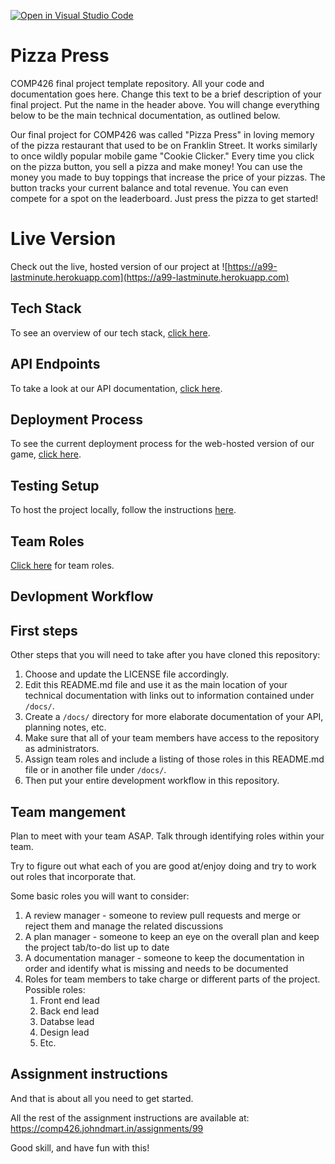 [![Open in Visual Studio Code](https://classroom.github.com/assets/open-in-vscode-f059dc9a6f8d3a56e377f745f24479a46679e63a5d9fe6f495e02850cd0d8118.svg)](https://classroom.github.com/online_ide?assignment_repo_id=6427013&assignment_repo_type=AssignmentRepo)
# Pizza Press
COMP426 final project template repository. All your code and documentation goes here. Change this text to be a brief description of your final project. Put the name in the header above. You will change everything below to be the main technical documentation, as outlined below.

Our final project for COMP426 was called "Pizza Press" in loving memory of the pizza restaurant that used to be on Franklin Street. It works similarly to once wildly popular mobile game "Cookie Clicker." Every time you click on the pizza button, you sell a pizza and make money! You can use the money you made to buy toppings that increase the price of your pizzas. The button tracks your current balance and total revenue. You can even compete for a spot on the leaderboard. Just press the pizza to get started!

# Live Version
Check out the live, hosted version of our project at ![https://a99-lastminute.herokuapp.com](https://a99-lastminute.herokuapp.com)

## Tech Stack
To see an overview of our tech stack, [click here](/docs/tech-stack.md).

## API Endpoints
To take a look at our API documentation, [click here](/docs/api-endpoints.md).

## Deployment Process
To see the current deployment process for the web-hosted version of our game, [click here](/docs/deployment-process.md).

## Testing Setup
To host the project locally, follow the instructions [here](/docs/testing-setup.md).

## Team Roles
[Click here](/docs/team-roles.md) for team roles.

## Devlopment Workflow


## First steps
Other steps that you will need to take after you have cloned this repository:

1. Choose and update the LICENSE file accordingly. 
2. Edit this README.md file and use it as the main location of your technical documentation with links out to information contained under `/docs/`.
3. Create a `/docs/` directory for more elaborate documentation of your API, planning notes, etc.
4. Make sure that all of your team members have access to the repository as administrators.
7. Assign team roles and include a listing of those roles in this README.md file or in another file under `/docs/`.
8. Then put your entire development workflow in this repository.

## Team mangement

Plan to meet with your team ASAP.
Talk through identifying roles within your team.

Try to figure out what each of you are good at/enjoy doing and try to work out roles that incorporate that.

Some basic roles you will want to consider:

1. A review manager - someone to review pull requests and merge or reject them and manage the related discussions
2. A plan manager - someone to keep an eye on the overall plan and keep the project tab/to-do list up to date
3. A documentation manager - someone to keep the documentation in order and identify what is missing and needs to be documented
4. Roles for team members to take charge or different parts of the project. Possible roles:
    1. Front end lead
    2. Back end lead
    3. Databse lead
    4. Design lead
    5. Etc.

## Assignment instructions

And that is about all you need to get started.

All the rest of the assignment instructions are available at: https://comp426.johndmart.in/assignments/99

Good skill, and have fun with this!
